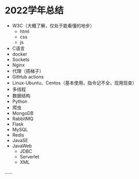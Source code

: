 # 2022学年总结


<!--more-->

- W3C（大概了解，仅处于能看懂的地步）
  - html
  - css
  - js
- C语言
- docker
- Sockets
- Nginx
- 代理（搭梯子）
- GitHub actions
- Linux-Ubuntu、Centos（基本使用，指令记不全，现用现查）
- 多线程
- 数据结构
- Python
- 爬虫
- MongoDB
- RabbitMQ
- Flask
- MySQL
- Redis
- JavaSE
- JavaWeb
  - JDBC
  - Serverlet
  - XML

……

